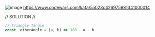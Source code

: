 ![image](https://github.com/user-attachments/assets/95bdcb6a-43d5-4d51-a9bc-79fc9b41a3e9)
 https://www.codewars.com/kata/5a023c426975981341000014 

// SOLUTION //
```javascript
// Triangle Tangle
const  otherAngle = (a, b) => 180 - a - b
```
